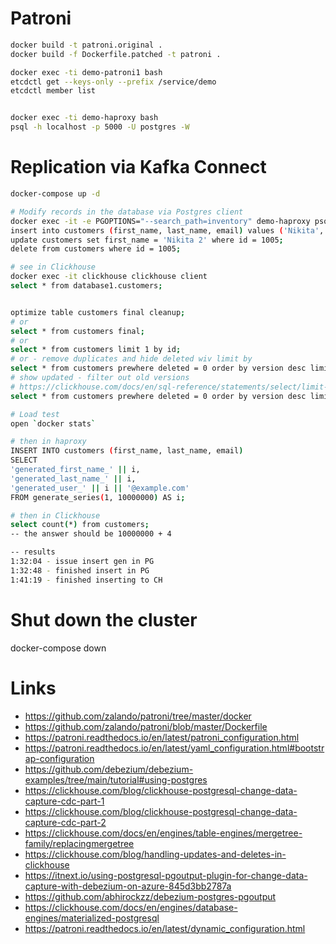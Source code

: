 # Patroni
```bash
docker build -t patroni.original .
docker build -f Dockerfile.patched -t patroni .

docker exec -ti demo-patroni1 bash
etcdctl get --keys-only --prefix /service/demo
etcdctl member list


docker exec -ti demo-haproxy bash
psql -h localhost -p 5000 -U postgres -W
```

# Replication via Kafka Connect
```bash
docker-compose up -d

# Modify records in the database via Postgres client
docker exec -it -e PGOPTIONS="--search_path=inventory" demo-haproxy psql -U postgres -h haproxy -p 5000 -d postgres
insert into customers (first_name, last_name, email) values ('Nikita', 'Konev', 'nkonev@example.com');
update customers set first_name = 'Nikita 2' where id = 1005;
delete from customers where id = 1005;

# see in Clickhouse
docker exec -it clickhouse clickhouse client
select * from database1.customers;


optimize table customers final cleanup;
# or
select * from customers final;
# or
select * from customers limit 1 by id;
# or - remove duplicates and hide deleted wiv limit by
select * from customers prewhere deleted = 0 order by version desc limit 1 by id;
# show updated - filter out old versions
# https://clickhouse.com/docs/en/sql-reference/statements/select/limit-by
select * from customers prewhere deleted = 0 order by version desc limit 1 by id limit 2;

# Load test
open `docker stats`

# then in haproxy
INSERT INTO customers (first_name, last_name, email)
SELECT
'generated_first_name_' || i,
'generated_last_name_' || i,
'generated_user_' || i || '@example.com'
FROM generate_series(1, 10000000) AS i;

# then in Clickhouse
select count(*) from customers;
-- the answer should be 10000000 + 4

-- results
1:32:04 - issue insert gen in PG
1:32:48 - finished insert in PG
1:41:19 - finished inserting to CH
```


# Shut down the cluster
docker-compose down

# Links
* https://github.com/zalando/patroni/tree/master/docker
* https://github.com/zalando/patroni/blob/master/Dockerfile
* https://patroni.readthedocs.io/en/latest/patroni_configuration.html
* https://patroni.readthedocs.io/en/latest/yaml_configuration.html#bootstrap-configuration
* https://github.com/debezium/debezium-examples/tree/main/tutorial#using-postgres
* https://clickhouse.com/blog/clickhouse-postgresql-change-data-capture-cdc-part-1
* https://clickhouse.com/blog/clickhouse-postgresql-change-data-capture-cdc-part-2
* https://clickhouse.com/docs/en/engines/table-engines/mergetree-family/replacingmergetree
* https://clickhouse.com/blog/handling-updates-and-deletes-in-clickhouse
* https://itnext.io/using-postgresql-pgoutput-plugin-for-change-data-capture-with-debezium-on-azure-845d3bb2787a
* https://github.com/abhirockzz/debezium-postgres-pgoutput
* https://clickhouse.com/docs/en/engines/database-engines/materialized-postgresql
* https://patroni.readthedocs.io/en/latest/dynamic_configuration.html
